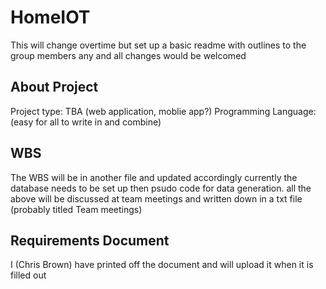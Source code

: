 # HomeIOT

This will change overtime but set up a basic readme with outlines to the group members any and all changes would be welcomed

## About Project
Project type: TBA (web application, moblie app?)
Programming Language: (easy for all to write in and combine)

## WBS
The WBS will be in another file and updated accordingly currently the database needs to be set up then psudo code for data generation. all the above will be discussed at team meetings and written down in a txt file (probably titled Team meetings)

## Requirements Document
I (Chris Brown) have printed off the document and will upload it when it is filled out
